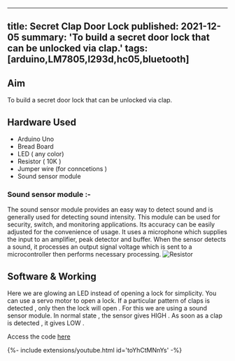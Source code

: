 <!-- ---
title: Secret Clap Door Lock
tags: [arduino,LM7805,l293d,hc05,bluetooth]
layout: article
mode: normal
type: article
sharing: true
author: Yug Ajmera
show_author_profile: true
show_title: true
full_width: false
header: true
cover: /assets/images/blog/thumbnails/Secret Clap Door Lock.png
--- -->
---
title: Secret Clap Door Lock
published: 2021-12-05
summary: 'To build a secret door lock that can be unlocked via clap.'
tags: [arduino,LM7805,l293d,hc05,bluetooth]
---
## Aim
To build a secret door lock that can be unlocked via clap.
<!--more-->

## Hardware Used 
- Arduino Uno
- Bread Board
- LED ( any color)
- Resistor ( 10K )
- Jumper wire (for conncetions )
- Sound sensor module 

### Sound sensor module :-
The sound sensor module provides an easy way to detect sound and is generally
used for detecting sound intensity. This module can be used for security, switch, and
monitoring applications. Its accuracy can be easily adjusted for the convenience of
usage.
It uses a microphone which supplies the input to an amplifier, peak detector and
buffer. When the sensor detects a sound, it processes an output signal voltage which is
sent to a microcontroller then performs necessary processing.
<img src="{{site.baseurl}}/assets/images/blog/Secret-Clap-door/1.png" alt="Resistor" width=auto height=auto>

## Software & Working
Here we are glowing an LED instead of opening a lock for simplicity. You can use a servo motor to open a lock. If a particular pattern of claps is detected , only then the lock will open . For this we are using a sound sensor module. In normal state , the sensor gives HIGH . As soon as a clap is detected , it gives LOW .

Access the code [here](http://yainnoware.blogspot.in/p/secret-clap-door-lock.html) 

<div>{%- include extensions/youtube.html id='toYhCtMNnYs' -%}</div>


